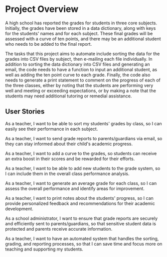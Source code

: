 # Project Overview

A high school has reported the grades for students in three core subjects. Initially, the grades have been stored in a data dictionary, along with keys for the students' names and for each subject. These final grades will be assessed with a curve of ten points, and there may be an additional student who needs to be added to the final report.

The tasks that this project aims to automate include sorting the data for the grades into CSV files by subject, then e-mailing each file individually. In addition to sorting the data dictionary into CSV files and generating an email, the code needs to have a function to input an additional student, as well as adding the ten point curve to each grade. Finally, the code also needs to generate a print statement to comment on the progress of each of the three classes, either by noting that the students are performing very well and meeting or exceeding expectations, or by making a note that the students may need additional tutoring or remedial assistance.


## User Stories

As a teacher, I want to be able to sort my students' grades by class, so I can easily see their performance in each subject.

As a teacher, I want to send grade reports to parents/guardians via email, so they can stay informed about their child's academic progress.

As a teacher, I want to add a curve to the grades, so students can receive an extra boost in their scores and be rewarded for their efforts.

As a teacher, I want to be able to add new students to the grade system, so I can include them in the overall class performance analysis.

As a teacher, I want to generate an average grade for each class, so I can assess the overall performance and identify areas for improvement.

As a teacher, I want to print notes about the students' progress, so I can provide personalized feedback and recommendations for their academic development.

As a school administrator, I want to ensure that grade reports are securely and efficiently sent to parents/guardians, so that sensitive student data is protected and parents receive accurate information.

As a teacher, I want to have an automated system that handles the sorting, grading, and reporting processes, so that I can save time and focus more on teaching and supporting my students.
